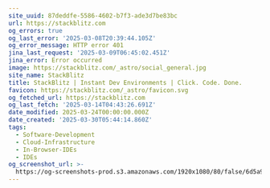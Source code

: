 ```yaml
---
site_uuid: 87deddfe-5586-4602-b7f3-ade3d7be83bc
url: https://stackblitz.com
og_errors: true
og_last_error: '2025-03-08T20:39:44.105Z'
og_error_message: HTTP error 401
jina_last_request: '2025-03-09T06:45:02.451Z'
jina_error: Error occurred
image: https://stackblitz.com/_astro/social_general.jpg
site_name: StackBlitz
title: StackBlitz | Instant Dev Environments | Click. Code. Done.
favicon: https://stackblitz.com/_astro/favicon.svg
og_fetched_url: https://stackblitz.com
og_last_fetch: '2025-03-14T04:43:26.691Z'
date_modified: 2025-03-24T00:00:00.000Z
date_created: '2025-03-30T05:44:14.860Z'
tags:
  - Software-Development
  - Cloud-Infrastructure
  - In-Browser-IDEs
  - IDEs
og_screenshot_url: >-
  https://og-screenshots-prod.s3.amazonaws.com/1920x1080/80/false/6d5a929c971e5fa168daffb9b90e1c5abc1a7dd6e5d4920e72715ec22b83a7b0.jpeg
---
```


